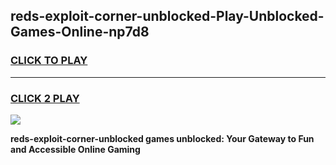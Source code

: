 
## reds-exploit-corner-unblocked-Play-Unblocked-Games-Online-np7d8
<h3>
<a href="https://premium76.site?title=reds-exploit-corner-unblocked&ref=25A">CLICK TO PLAY</a></h3>
<hr>

<h3>
<a href="https://premium76.site?title=reds-exploit-corner-unblocked&ref=25A">CLICK 2 PLAY</a>
  
</h3>

<a href="https://premium76.site?title=reds-exploit-corner-unblocked&ref=25A"><img src="https://clearcache.store/games.png"></a>


**reds-exploit-corner-unblocked games unblocked: Your Gateway to Fun and Accessible Online Gaming**
